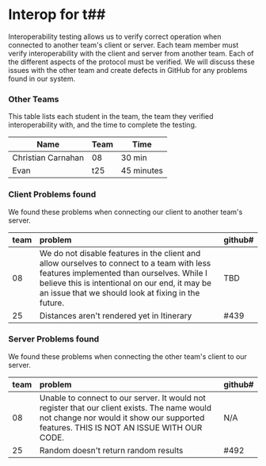 # Interop for t##

Interoperability testing allows us to verify correct operation when connected to another team's client or server.
Each team member must verify interoperability with the client and server from another team.
Each of the different aspects of the protocol must be verified.
We will discuss these issues with the other team and create defects in GitHub for any problems found in our system.
 
### Other Teams

This table lists each student in the team, the team they verified interoperability with, and the time to complete the testing.

| Name | Team | Time |
| ---- | ---- | ---- |
| Christian Carnahan | 08 | 30 min |
| Evan | t25 | 45 minutes |


### Client Problems found

We found these problems when connecting our client to another team's server.

| team | problem | github# |
| :--- |  :--- | --- |
| 08 | We do not disable features in the client and allow ourselves to connect to a team with less features implemented than ourselves. While I believe this is intentional on our end, it may be an issue that we should look at fixing in the future. | TBD |
| 25 | Distances aren't rendered yet in Itinerary | #439 |

### Server Problems found

We found these problems when connecting the other team's client to our server.

| team |  problem | github# |
| :--- |  :--- | --- |
| 08 | Unable to connect to our server. It would not register that our client exists. The name would not change nor would it show our supported features. THIS IS NOT AN ISSUE WITH OUR CODE. | N/A |
| 25 | Random doesn't return random results | #492 |